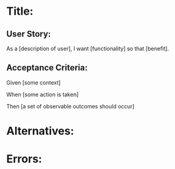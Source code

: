 # Title:

## User Story:

As a [description of user],
I want [functionality]
so that [benefit].

## Acceptance Criteria:

Given [some context]

When [some action is taken]

Then [a set of observable outcomes should occur]

# Alternatives:

# Errors:
